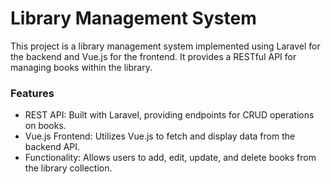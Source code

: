 # Library Management System
This project is a library management system implemented using Laravel for the backend and Vue.js for the frontend. It provides a RESTful API for managing books within the library.

### Features
- REST API: Built with Laravel, providing endpoints for CRUD operations on books.
- Vue.js Frontend: Utilizes Vue.js to fetch and display data from the backend API.
- Functionality: Allows users to add, edit, update, and delete books from the library collection.